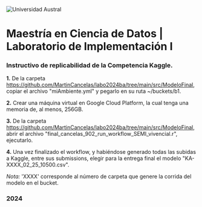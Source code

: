 ![Universidad Austral](https://www.austral.edu.ar/wp-content/uploads/2022/09/logo-md-austral-1.png)
# Maestría en Ciencia de Datos | Laboratorio de Implementación I
 
### Instructivo de replicabilidad de la Competencia Kaggle.

**1.** De la carpeta https://github.com/MartinCancelas/labo2024ba/tree/main/src/ModeloFinal, copiar el archivo "miAmbiente.yml" y pegarlo en su ruta ~/buckets/b1.

**2.** Crear una máquina virtual en Google Cloud Platform, la cual tenga una memoria de, al menos, 256GB.

**3.** De la carpeta https://github.com/MartinCancelas/labo2024ba/tree/main/src/ModeloFinal, abrir el archivo "final_cancelas_902_run_workflow_SEMI_vivencial.r", ejecutarlo.

**4.** Una vez finalizado el workflow, y habiéndose generado todas las subidas a Kaggle, entre sus submissions, elegir para la entrega final el modelo "KA-XXXX_02_25_10500.csv".

*Nota:* 'XXXX' corresponde al número de carpeta que genere la corrida del modelo en el bucket.

  
### 2024
